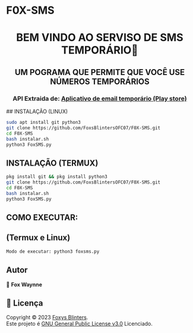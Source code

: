 # F0X-SMS
<h1 align="center">BEM VINDO AO SERVISO DE SMS TEMPORÁRIO👋</h1>
<h2 align="center">UM POGRAMA QUE PERMITE QUE VOCÊ USE NÚMEROS TEMPORÁRIOS</h2>
<h3 align="center">API Extraida de: <a href='https://play.google.com/store/apps/details?id=com.tempnumber.Temp_Number.Temp_Number' target='_blank'>Aplicativo de email temporário (Play store)</a></h2>
## INSTALAÇÃO (LINUX)

```sh
sudo apt install git python3
git clone https://github.com/FoxsBlintersOFC07/F0X-SMS.git
cd F0X-SMS
bash instalar.sh
python3 FoxSMS.py
```
## INSTALAÇÃO (TERMUX)

```sh
pkg install git && pkg install python3
git clone https://github.com/FoxsBlintersOFC07/F0X-SMS.git
cd F0X-SMS
bash instalar.sh
python3 FoxSMS.py
```

## COMO EXECUTAR:
## (Termux e Linux)

```sh
Modo de executar: python3 foxsms.py
```

## Autor

🦊 **Fox Waynne**

## 📝 Licença

Copyright © 2023 [Foxys Blinters](https://github.com/FoxsBlintersOFC07).<br />
Este projeto é [GNU General Public License v3.0](https://raw.githubusercontent.com/FoxsBlintersOFC07/F0X-SMS/main/LICENSE) Licenciado.
